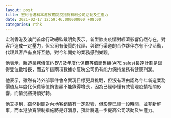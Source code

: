 ```yaml
---
layout: post
title: 宏利香港料本港放寬防疫措施有利公司活動及生產力
date: 2021-02-17 12:59:46.000000000 +08:00
categories: rthk
---
```


宏利香港及澳門首席行政總監戴明鈞表示，新型肺炎疫情對經濟影響仍然存在，對客戶造成一定壓力，但公司有優質的代理、與銀行渠道的合作夥伴亦有不少活動，代理與客戶有良好互動，對今年開始的業務感到樂觀。

他表示，新造業務價值(NBV)及年度化保費等值銷售額(APE sales)長遠計劃是錄得雙位數增長，而去年這兩項數據亦反映公司仍有能力保持業務有健康利潤。

他表示，雖然有時外部事件會令實現目標更具挑戰，但沒有理由認為今年新造業務價值及年度化保費等值銷售額不能錄得增長，因為已經學懂有效管理疫情相關影響，而情況將持續好轉。

他又提到，雖然封關對內地客銷情有一定影響，但影響已經一段時間，並非新鮮事，而本港放寬限制措施將是好消息，預計將進一步提高公司活動及生產力。
